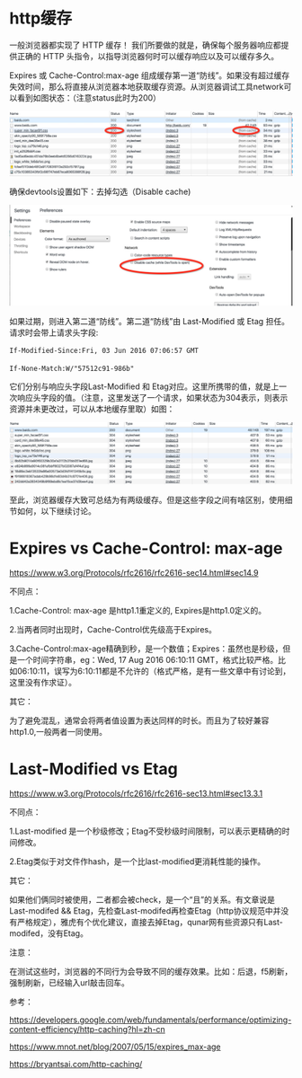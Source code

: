 # http缓存

一般浏览器都实现了 HTTP 缓存！ 我们所要做的就是，确保每个服务器响应都提供正确的 HTTP 头指令，以指导浏览器何时可以缓存响应以及可以缓存多久。

Expires 或 Cache-Control:max-age 组成缓存第一道“防线”。如果没有超过缓存失效时间，那么将直接从浏览器本地获取缓存资源。从浏览器调试工具network可以看到如图状态：（注意status此时为200）

![from cache](/assets/from-cache.png)

确保devtools设置如下：去掉勾选（Disable cache\)

![](/assets/setting.png)

如果过期，则进入第二道“防线”。第二道“防线”由 Last-Modified 或 Etag 担任。请求时会带上请求头字段:

```
If-Modified-Since:Fri, 03 Jun 2016 07:06:57 GMT

If-None-Match:W/"57512c91-986b"
```

它们分别与响应头字段Last-Modified 和 Etag对应。这里所携带的值，就是上一次响应头字段的值。（注意，这里发送了一个请求，如果状态为304表示，则表示资源并未更改过，可以从本地缓存里取）如图：

![304](/assets/304.png)

至此，浏览器缓存大致可总结为有两级缓存。但是这些字段之间有啥区别，使用细节如何，以下继续讨论。

# Expires vs Cache-Control: max-age

https://www.w3.org/Protocols/rfc2616/rfc2616-sec14.html#sec14.9


不同点：

1.Cache-Control: max-age 是http1.1重定义的, Expires是http1.0定义的。

2.当两者同时出现时，Cache-Control优先级高于Expires。

3.Cache-Control:max-age精确到秒，是一个数值；Expires：虽然也是秒级，但是一个时间字符串，eg：Wed, 17 Aug 2016 06:10:11 GMT，格式比较严格。比如06:10:11，误写为6:10:11都是不允许的（格式严格，是有一些文章中有讨论到，这里没有作求证）。

其它：

为了避免混乱，通常会将两者值设置为表达同样的时长。而且为了较好兼容http1.0,一般两者一同使用。

# Last-Modified vs Etag

https://www.w3.org/Protocols/rfc2616/rfc2616-sec13.html#sec13.3.1


不同点：

1.Last-modified 是一个秒级修改；Etag不受秒级时间限制，可以表示更精确的时间修改。

2.Etag类似于对文件作hash，是一个比last-modified更消耗性能的操作。

其它：

如果他们俩同时被使用，二者都会被check，是一个“且”的关系。有文章说是Last-modifed && Etag，先检查Last-modifed再检查Etag（http协议规范中并没有严格规定），雅虎有个优化建议，直接去掉Etag，qunar网有些资源只有Last-modifed，没有Etag。



注意：

在测试这些时，浏览器的不同行为会导致不同的缓存效果。比如：后退，f5刷新，强制刷新，已经输入url敲击回车。


参考：

https://developers.google.com/web/fundamentals/performance/optimizing-content-efficiency/http-caching?hl=zh-cn

https://www.mnot.net/blog/2007/05/15/expires_max-age

https://bryantsai.com/http-caching/



